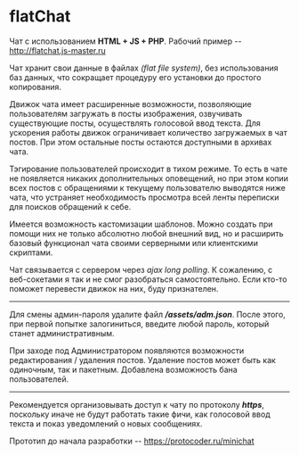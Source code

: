 # flatChat
Чат с использованием **HTML + JS + PHP**. Рабочий пример -- http://flatchat.js-master.ru

Чат хранит свои данные в файлах _(flat file system)_, без использования баз данных, что сокращает процедуру его установки до простого копирования.

Движок чата имеет расширенные возможности, позволяющие пользователям загружать в посты изображения, озвучивать существующие посты, осуществлять голосовой ввод текста. Для ускорения работы движок ограничивает количество загружаемых в чат постов. При этом остальные посты остаются доступными в архивах чата.

Тэгирование пользователей происходит в тихом режиме. То есть в чате не появляется никаких дополнительных оповещений, но при этом копии всех постов с обращениями к текущему пользователю выводятся ниже чата, что устраняет необходимость просмотра всей ленты переписки для поисков обращений к себе.

Имеется возможность кастомизации шаблонов. Можно создать при помощи них не только абсолютно любой внешний вид, но и расширить базовый функционал чата своими серверными или клиентскими скриптами.

Чат связывается с сервером через _ajax long polling_. К сожалению, с веб-сокетами я так и не смог разобраться самостоятельно. Если кто-то поможет перевести движок на них, буду признателен.

-----

Для смены админ-пароля удалите файл **_/assets/adm.json_**. После этого, при первой попытке залогиниться, введите любой пароль, который станет административным.

При заходе под Администратором появляются возможности редактирования / удаления постов. Удаление постов может быть как одиночным, так и пакетным. Добавлена возможность бана пользователей.

-----

Рекомендуется организовывать доступ к чату по протоколу **_https_**, поскольку иначе не будут работать такие фичи, как голосовой ввод текста и показ уведомлений о новых сообщениях.

Прототип до начала разработки -- https://protocoder.ru/minichat
